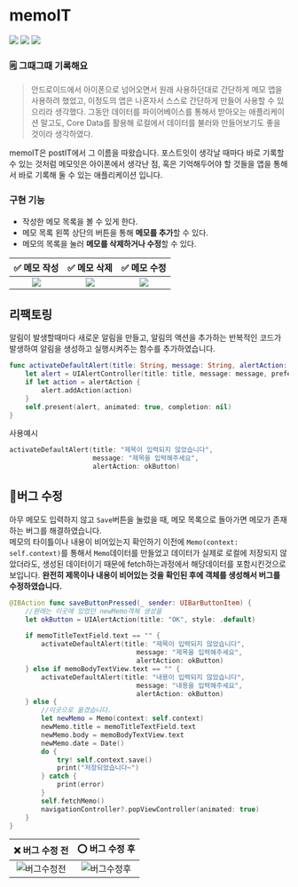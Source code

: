 # memoIT
<p>
<img src="https://img.shields.io/badge/Swift-5.2-orange?logo=swift">
<img src="https://img.shields.io/badge/Xcode-13.2.1-blue?logo=xcode">
<img src="https://img.shields.io/badge/iOS-15.2-black?logo=apple">
</p>

### 🗒 그때그때 기록해요

> 안드로이드에서 아이폰으로 넘어오면서 원래 사용하던대로 간단하게 메모 앱을 사용하려 
했었고, 이정도의 앱은 나혼자서 스스로 간단하게 만들어 사용할 수 있으리라 생각했다. 그동안
데이터를 파이어베이스를 통해서 받아오는 애플리케이션 말고도, Core Data를 활용해 로컬에서 데이터를
불러와 만들어보기도 좋을 것이라 생각하였다.

memoIT은 postIT에서 그 이름을 따왔습니다. 포스트잇이 생각날 때마다
바로 기록할 수 있는 것처럼 메모잇은 아이폰에서 생각난 점, 혹은 기억해두어야 할
것들을 앱을 통해서 바로 기록해 둘 수 있는 애플리케이션 입니다.

### 구현 기능
* 작성한 메모 목록을 볼 수 있게 한다.
* 메모 목록 왼쪽 상단의 버튼을 통해 **메모를 추가**할 수 있다.
* 메모의 목록을 눌러 **메모를 삭제하거나 수정**할 수 있다.

|✅ 메모 작성|✅ 메모 삭제|✅ 메모 수정|
|:---:|:---:|:---:|
|<img src="https://user-images.githubusercontent.com/76734067/162631647-24e4cec7-ed36-404b-ba35-777ff3004fd7.gif">|<img src="https://user-images.githubusercontent.com/76734067/162631654-5ee4b11c-9b9b-4ffc-b9f9-3f082ffe2b58.gif">|<img src="https://user-images.githubusercontent.com/76734067/162631656-1e201097-cc14-49eb-a3be-11c3dd2ab3cb.gif">|

## 리팩토링
알림이 발생할때마다 새로운 알림을 만들고, 알림의 액션을 추가하는 반복적인 코드가 발생하여 알림을 생성하고 실행시켜주는
함수를 추가하였습니다.
```swift
func activateDefaultAlert(title: String, message: String, alertAction: UIAlertAction? = nil) {
    let alert = UIAlertController(title: title, message: message, preferredStyle: .alert)
    if let action = alertAction {
        alert.addAction(action)
    }
    self.present(alert, animated: true, completion: nil)
}
```

사용예시
```swift
activateDefaultAlert(title: "제목이 입력되지 않았습니다",
                     message: "제목을 입력해주세요",
                     alertAction: okButton)
```

## 🔨버그 수정
아무 메모도 입력하지 않고 `Save`버튼을 눌렀을 때, 메모 목록으로 돌아가면 메모가 존재하는 버그를 해결하였습니다.<br>
메모의 타이틀이나 내용이 비어있는지 확인하기 이전에 `Memo(context: self.context)`를 통해서 `Memo`데이터를 만들었고
데이터가 실제로 로컬에 저장되지 않았더라도, 생성된 데이터이기 때문에 fetch하는과정에서 해당데이터를 포함시킨것으로 보입니다.
**완전히 제목이나 내용이 비어있는 것을 확인된 후에 객체를 생성해서 버그를 수정하였습니다.**
```swift
@IBAction func saveButtonPressed(_ sender: UIBarButtonItem) {
    //원래는 이곳에 있었던 newMemo객체 생성을
    let okButton = UIAlertAction(title: "OK", style: .default)
    
    if memoTitleTextField.text == "" {
        activateDefaultAlert(title: "제목이 입력되지 않았습니다",
                                message: "제목을 입력해주세요",
                                alertAction: okButton)
    } else if memoBodyTextView.text == "" {
        activateDefaultAlert(title: "내용이 입력되지 않았습니다",
                                message: "내용을 입력해주세요",
                                alertAction: okButton)
    } else {
        //이곳으로 옮겼습니다.
        let newMemo = Memo(context: self.context)
        newMemo.title = memoTitleTextField.text
        newMemo.body = memoBodyTextView.text
        newMemo.date = Date()
        do {
            try! self.context.save()
            print("저장되었습니다~")
        } catch {
            print(error)
        }
        self.fetchMemo()
        navigationController?.popViewController(animated: true)
    }
}
```
|❌ 버그 수정 전|⭕️ 버그 수정 후|
|:---:|:---:|
|![버그수정전](https://user-images.githubusercontent.com/76734067/162803538-866522d8-a77e-4107-bdb9-afe4f16366e8.gif)|![버그수정후](https://user-images.githubusercontent.com/76734067/162803560-84c765a2-d743-419f-bc39-835152f2f56d.gif)|